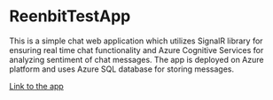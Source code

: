 # ReenbitTestApp

This is a simple chat web application which utilizes SignalR library for ensuring real time chat functionality and Azure Cognitive Services for analyzing sentiment of chat messages. The app is deployed on Azure platform and uses Azure SQL database for storing messages.

[Link to the app](https://reenbittestapp.azurewebsites.net/)
